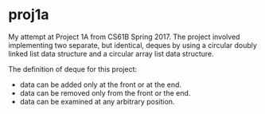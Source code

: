 # proj1a
My attempt at Project 1A from CS61B Spring 2017.
The project involved implementing two separate, but identical, deques by using a circular doubly linked list data structure and a circular array list data structure.

The definition of deque for this project:
- data can be added only at the front or at the end.
- data can be removed only from the front or the end.
- data can be examined at any arbitrary position.
